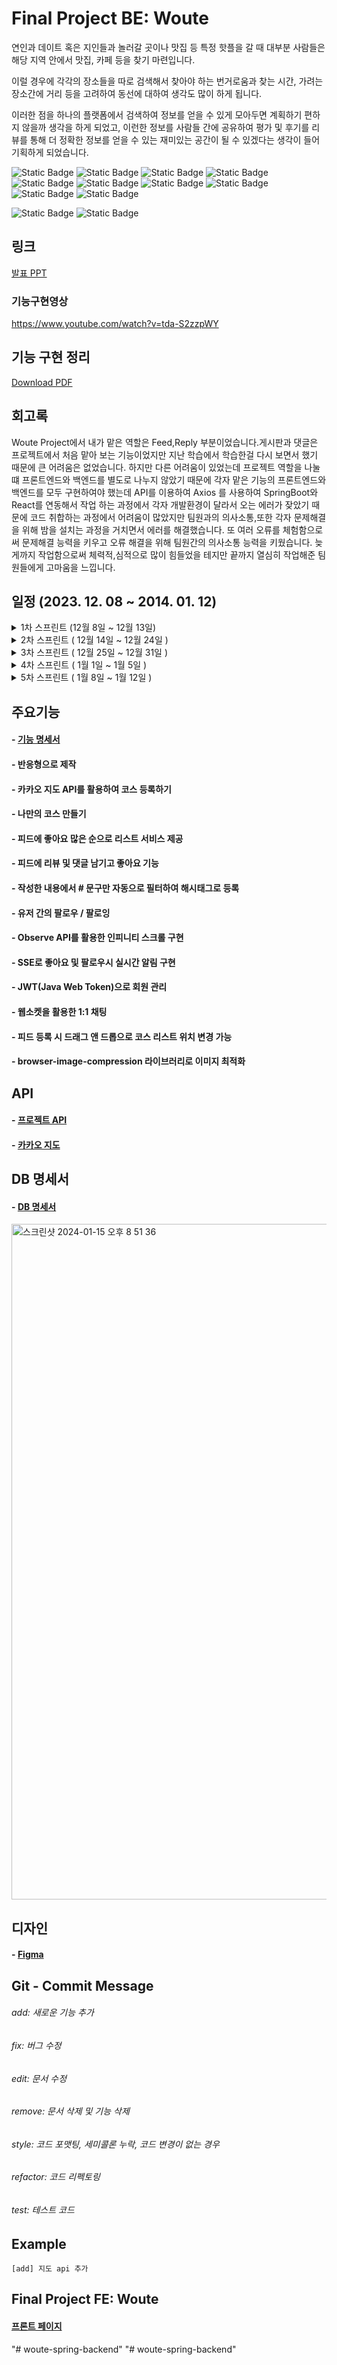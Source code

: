 # Final Project BE: Woute 
연인과 데이트 혹은 지인들과 놀러갈 곳이나 맛집 등 특정 핫플을 갈 때 대부분 사람들은 해당 지역 안에서 맛집, 카페 등을 찾기 마련입니다. 

이럴 경우에 각각의 장소들을 따로 검색해서 찾아야 하는 번거로움과 찾는 시간, 가려는 장소간에 거리 등을 고려하여 동선에 대하여 생각도 많이 하게 됩니다. 

이러한 점을 하나의 플랫폼에서 검색하여 정보를 얻을 수 있게 모아두면 계획하기 편하지 않을까 생각을 하게 되었고, 이런한 정보를 사람들 간에 공유하여 평가 및 후기를 리뷰를 통해 
더 정확한 정보를 얻을 수 있는 재미있는 공간이 될 수 있겠다는 생각이 들어 기획하게 되었습니다.

![Static Badge](https://img.shields.io/badge/java-17-green)
![Static Badge](https://img.shields.io/badge/springboot-3.2.1-green)
![Static Badge](https://img.shields.io/badge/gradle-8.5-green)
![Static Badge](https://img.shields.io/badge/jpa-3.2.1-green)
![Static Badge](https://img.shields.io/badge/Hibernate-6.0.6-green)
![Static Badge](https://img.shields.io/badge/SpringSecurity-6.1.2-green)
![Static Badge](https://img.shields.io/badge/ojdbc11-23.3.0.23.09-green)
![Static Badge](https://img.shields.io/badge/websocket-6.1.2-green)
![Static Badge](https://img.shields.io/badge/jjwt-0.11.2-green)
![Static Badge](https://img.shields.io/badge/SwaggerUI-2.0.2-green)

![Static Badge](https://img.shields.io/badge/React-18.2.0-blue)
![Static Badge](https://img.shields.io/badge/Axios-1.6.3-blue)


## 링크
[발표 PPT](https://github.com/121Mbp/woute-spring-backend/files/14001736/bts2woute_final.pdf)




### 기능구현영상
https://www.youtube.com/watch?v=tda-S2zzpWY

## 기능 구현 정리
[Download PDF](https://github.com/galyeonsu/woute-spring-backend/blob/main/-._.pdf)


## 회고록
 Woute Project에서 내가 맡은 역할은 Feed,Reply 부분이었습니다.게시판과 댓글은 프로젝트에서 처음 맡아 보는 기능이었지만 지난 학습에서 학습한걸 다시 보면서 했기 때문에 큰 어려움은 없었습니다. 하지만 다른 어려움이 있었는데 
 프로젝트 역할을 나눌떄 프론트엔드와 백엔드를 별도로 나누지 않았기 때문에 각자 맡은 기능의 프론트엔드와 백엔드를 모두 구현하여야 했는데 API를 이용하여 Axios 를 사용하여 SpringBoot와 React를 
 연동해서 작업 하는 과정에서 각자 개발환경이 달라서 오는 에러가 잦았기 때문에 코드 취합하는 과정에서 어려움이 많았지만 팀원과의 의사소통,또한 각자 문제해결을 위해 밤을 설치는 과정을 거치면서
 에러를 해결했습니다. 또 여러 오류를 체험함으로써 문제해결 능력을 키우고 오류 해결을 위해 팀원간의 의사소통 능력을 키웠습니다. 늦게까지 작업함으로써 체력적,심적으로 많이 힘들었을 테지만 끝까지 열심히 작업해준 팀원들에게 고마움을 느낍니다.

## 일정 (2023. 12. 08 ~ 2014. 01. 12)
<details>
<summary>1차 스프린트 (12월 8일 ~ 12월 13일)</summary>

###### - 백엔드: api문서, db 설계 등 문서 작성
###### - 디자인
</details>
<details>
<summary>2차 스프린트 ( 12월 14일 ~ 12월 24일 )</summary>

###### - 프론트엔드: React를 통한 화면 구성
</details>
<details>
<summary>3차 스프린트 ( 12월 25일 ~ 12월 31일 )</summary>

###### - 백엔드: api 만들기
</details>
<details>
<summary>4차 스프린트 ( 1월 1일 ~ 1월 5일 )</summary>

###### - api에 맞게 프론트 상호테스트
###### - aws 배포
</details>
<details>
<summary>5차 스프린트 ( 1월 8일 ~ 1월 12일 )</summary>

###### - QA
###### - 발표준비
</details>


## 주요기능
#### - [기능 명세서](https://longing-anorak-f8d.notion.site/842a3c162b11444cadb4b8df288ed331)
#### - 반응형으로 제작
#### - 카카오 지도 API를 활용하여 코스 등록하기
#### - 나만의 코스 만들기
#### - 피드에 좋아요 많은 순으로 리스트 서비스 제공
#### - 피드에 리뷰 및 댓글 남기고 좋아요 기능
#### - 작성한 내용에서 # 문구만 자동으로 필터하여 해시태그로 등록 
#### - 유저 간의 팔로우 / 팔로잉
#### - Observe API를 활용한 인피니티 스크롤 구현
#### - SSE로 좋아요 및 팔로우시 실시간 알림 구현
#### - JWT(Java Web Token)으로 회원 관리
#### - 웹소켓을 활용한 1:1 채팅
#### - 피드 등록 시 드래그 앤 드롭으로 코스 리스트 위치 변경 가능
#### - browser-image-compression 라이브러리로 이미지 최적화 


## API 
#### - [프로젝트 API](https://documenter.getpostman.com/view/29577486/2s9YsJBCTc)
#### - [카카오 지도](https://apis.map.kakao.com/)


## DB 명세서
#### - [DB 명세서](https://dbdiagram.io/d/woute-6576c54756d8064ca0c5d313)

<img width="1081" alt="스크린샷 2024-01-15 오후 8 51 36" src="https://github.com/121Mbp/woute-spring-backend/assets/11451648/bb742aed-6d75-49b0-bf34-92235107c523">


## 디자인
#### - [Figma](https://www.figma.com/file/8iwfRwvip10JUyIMfvdBeP/Untitled?type=design&node-id=0%3A1&mode=design&t=hZsNY8zI1ZsSFuz2-1)


## Git - Commit Message 

###### add: 새로운 기능 추가
###### fix: 버그 수정
###### edit: 문서 수정
###### remove: 문서 삭제 및 기능 삭제
###### style: 코드 포맷팅, 세미콜론 누락, 코드 변경이 없는 경우
###### refactor: 코드 리펙토링
###### test: 테스트 코드

## Example
```
[add] 지도 api 추가
```

## Final Project FE: Woute
#### [프론트 페이지](https://github.com/121Mbp/woute-react-frontend)
"# woute-spring-backend" 
"# woute-spring-backend" 



